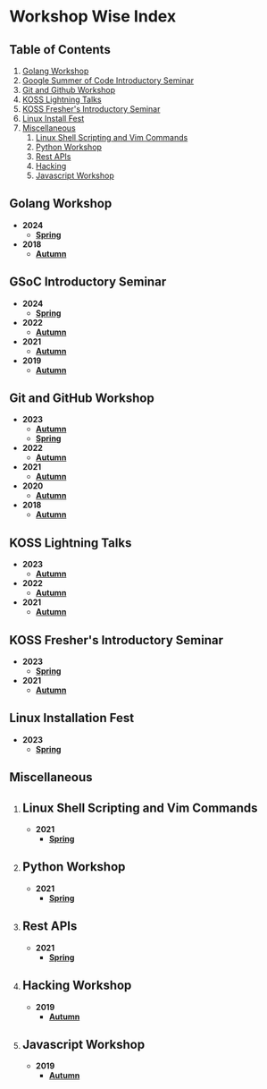 # Workshop Wise Index

## Table of Contents

1. [Golang Workshop](#golang-workshop)
1. [Google Summer of Code Introductory Seminar](#gsoc-introductory-seminar)
1. [Git and Github Workshop](#git-and-github-workshop)
1. [KOSS Lightning Talks](#koss-lightning-talks)
1. [KOSS Fresher's Introductory Seminar](#koss-freshers-introductory-seminar)
1. [Linux Install Fest](#linux-installation-fest)
1. [Miscellaneous](#miscellaneous)
    1. [Linux Shell Scripting and Vim Commands](#linux-shell-scripting-and-vim-commands)
    1. [Python Workshop](#python-workshop)
    1. [Rest APIs](#rest-apis)
    1. [Hacking](#hacking-workshop)
    1. [Javascript Workshop](#javascript-workshop)

## Golang Workshop

* **2024**
  * [**Spring**](./2024/Spring/golang-workshop)
* **2018**
  * [**Autumn**](./2018/Autumn/golang)


## GSoC Introductory Seminar

* **2024**
  * [**Spring**](./2024/Spring/GSoC-Intro-Sem)
* **2022**
  * [**Autumn**](./2022/Autumn/GSoC-Intro-Seminar)
* **2021**
  * [**Autumn**](./2021/Autumn/GSoC-Intro-Sem)
* **2019**
  * [**Autumn**](./2019/Autumn/GSoC-Intro-Sem)

## Git and GitHub Workshop

* **2023**
  * [**Autumn**](./2023/Autumn/Git-github)
  * [**Spring**](./2023/Spring/Git-github)
* **2022**
  * [**Autumn**](./2022/Autumn/Git-github)
* **2021** 
  * [**Autumn**](./2021/Autumn/Git-github)
* **2020**
  * [**Autumn**](./2020/Autumn/git-github)
* **2018**
  * [**Autumn**](./2018/Autumn/git-github)

## KOSS Lightning Talks

* **2023**
  * [**Autumn**](./2023/Autumn/Lightning-Talks)
* **2022**
  * [**Autumn**](./2022/Autumn/Lightning-Talks)
* **2021**
  * [**Autumn**](./2021/Autumn/Lightning-Talks)

## KOSS Fresher's Introductory Seminar

* **2023**
  * [**Spring**](./2023/Spring/KOSS-Intro-Sem)
* **2021**
  * [**Autumn**](./2021/Autumn/KOSS-Intro-Sem)

## Linux Installation Fest

* **2023**
  * [**Spring**](./2023/Spring/Ubuntu-Install-Fest)


## Miscellaneous

1. ## Linux Shell Scripting and Vim Commands

    * **2021**
      * [**Spring**](./2021/Spring/Linux-Shell-and-VIM)

1. ## Python Workshop

    * **2021** 
      * [**Spring**](./2021/Spring/Python-Basic-&-Advanced)

1. ## Rest APIs

    * **2021**
      * [**Spring**](./2021/Spring/REST-APIs-in-Flask)

1. ## Hacking Workshop

    * **2019**
      * [**Autumn**](./2019/Autumn/hacking)

1. ## Javascript Workshop

    * **2019**
      * [**Autumn**](./2019/Autumn/javascript)
